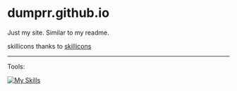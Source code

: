 # dumprr.github.io

Just my site. Similar to my readme.

skillicons thanks to [skillicons](https://skillicons.dev/)

---

Tools:

[![My Skills](https://skillicons.dev/icons?i=html,css,js,github&theme=dark)](https://skillicons.dev)
